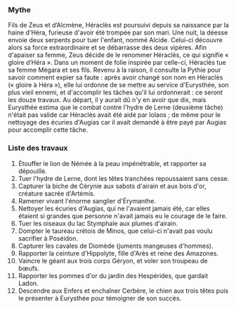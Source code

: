 ### Mythe

Fils de Zeus et d’Alcmène, Héraclès est poursuivi depuis sa naissance par la haine d'Héra, furieuse d'avoir été trompée par son mari. Une nuit, la déesse envoie deux serpents pour tuer l'enfant, nommé Alcide. Celui-ci découvre alors sa force extraordinaire et se débarrasse des deux vipères. Afin d'apaiser sa femme, Zeus décide de le renommer Héraclès, ce qui signifie « gloire d’Héra ». Dans un moment de folie inspirée par celle-ci, Héraclès tue sa femme Mégara et ses fils. Revenu à la raison, il consulte la Pythie pour savoir comment expier sa faute : après avoir changé son nom en Héraclès (« gloire à Héra »), elle lui ordonne de se mettre au service d'Eurysthée, son plus vieil ennemi, et d'accomplir les tâches qu'il lui ordonnerait : ce seront les douze travaux. Au départ, il y aurait dû n'y en avoir que dix, mais Eurysthée estima que le combat contre l'hydre de Lerne (deuxième tâche) n'était pas valide car Héraclès avait été aidé par Iolaos ; de même pour le nettoyage des écuries d'Augias car il avait demandé à être payé par Augias pour accomplir cette tâche.

### Liste des travaux

1. Étouffer le lion de Némée à la peau impénétrable, et rapporter sa dépouille.
2. Tuer l'hydre de Lerne, dont les têtes tranchées repoussaient sans cesse.
3. Capturer la biche de Cérynie aux sabots d'airain et aux bois d'or, créature sacrée d'Artémis.
4. Ramener vivant l'énorme sanglier d'Érymanthe.
5. Nettoyer les écuries d'Augias, qui ne l'avaient jamais été, car elles étaient si grandes que personne n'avait jamais eu le courage de le faire.
6. Tuer les oiseaux du lac Stymphale aux plumes d'airain.
7. Dompter le taureau crétois de Minos, que celui-ci n'avait pas voulu sacrifier à Poséidon.
8. Capturer les cavales de Diomède (juments mangeuses d'hommes).
9. Rapporter la ceinture d'Hippolyte, fille d'Arès et reine des Amazones.
10. Vaincre le géant aux trois corps Géryon, et voler son troupeau de bœufs.
11. Rapporter les pommes d'or du jardin des Hespérides, que gardait Ladon.
12. Descendre aux Enfers et enchaîner Cerbère, le chien aux trois têtes puis le présenter à Eurysthée pour témoigner de son succès.
